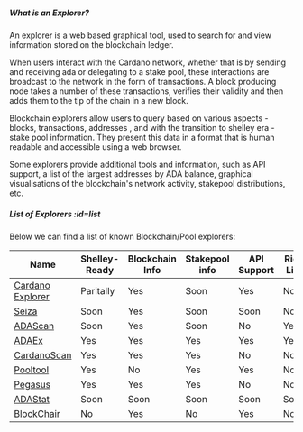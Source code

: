 ##### What is an Explorer?

An explorer is a web based graphical tool, used to search for and view information stored on the blockchain ledger.  

When users interact with the Cardano network, whether that is by sending and receiving ada or delegating to a stake pool, these interactions are broadcast to the network in the form of transactions. A block producing node takes a number of these transactions, verifies their validity and then adds them to the tip of the chain in a new block.  

Blockchain explorers allow users to query based on various aspects - blocks, transactions, addresses , and with the transition to shelley era - stake pool information. They present this data in a format that is human readable and accessible using a web browser.  

Some explorers provide additional tools and information, such as API support, a list of the largest addresses by ADA balance, graphical visualisations of the blockchain's network activity, stakepool distributions, etc.

##### List of Explorers :id=list

Below we can find a list of known Blockchain/Pool explorers:

|Name              |Shelley-Ready|Blockchain Info|Stakepool info|API Support|Rich List |Official|
|------------------|-------------|---------------|--------------|-----------|----------|--------|
|[Cardano Explorer]|Paritally    |Yes            |Soon          |Yes        |No        |[IOHK](https://iohk.io)|
|[Seiza]           |Soon         |Yes            |Soon          |Soon       |No        |[Emurgo](https://emurgo.io)|
|[ADAScan]         |Soon         |Yes            |Soon          |No         |Yes       |No|
|[ADAEx]           |Yes          |Yes            |Yes           |Yes        |Yes       |No|
|[CardanoScan]     |Yes          |Yes            |Yes           |No         |No        |No|
|[Pooltool]        |Yes          |No             |Yes           |Yes        |No        |No|
|[Pegasus]         |Yes          |Yes            |Yes           |No         |No        |No|
|[ADAStat]         |Soon         |Soon           |Soon          |Soon       |Soon      |No|
|[BlockChair]      |No           |Yes            |No            |Yes        |No        |No|

[Cardano Explorer]: https://explorer.cardano.org
[Seiza]: https://seiza.com
[ADAScan]: https://adascan.net
[ADAEx]: https://adaex.org
[CardanoScan]: https://cardanoscan.io
[Pooltool]: https://pooltool.io
[Pegasus]: https://pegasuspool.info/explorer
[ADAStat]: https://adastat.net
[BlockChair]: https://blockchair.com/cardano
